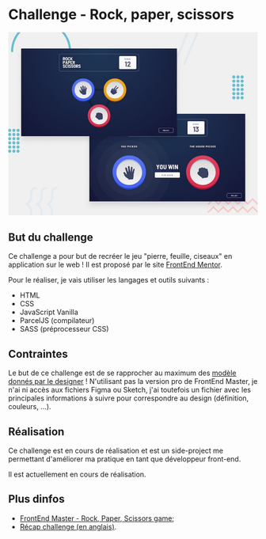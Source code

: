 # Challenge - Rock, paper, scissors

![Design preview for the Rock, Paper, Scissors coding challenge](./assets/design/desktop-preview.jpg)

## But du challenge
Ce challenge a pour but de recréer le jeu "pierre, feuille, ciseaux" en application sur le web ! Il est proposé par le site [FrontEnd Mentor](https://www.frontendmentor.io/).

Pour le réaliser, je vais utiliser les langages et outils suivants :
- HTML
- CSS
- JavaScript Vanilla
- ParcelJS (compilateur)
- SASS (préprocesseur CSS)

## Contraintes
Le but de ce challenge est de se rapprocher au maximum des [modèle donnés par le designer](./assets/design) ! N'utilisant pas la version pro de FrontEnd Master, je n'ai ni accès aux fichiers Figma ou Sketch, j'ai toutefois un fichier avec les principales informations à suivre pour correspondre au design (définition, couleurs, ...).

## Réalisation
Ce challenge est en cours de réalisation et est un side-project me permettant d'améliorer ma pratique en tant que développeur front-end.

Il est actuellement en cours de réalisation.

## Plus dinfos
- [FrontEnd Master - Rock, Paper, Scissors game](https://www.frontendmentor.io/challenges/rock-paper-scissors-game-pTgwgvgH);
- [Récap challenge (en anglais)](./FEM-README.md).